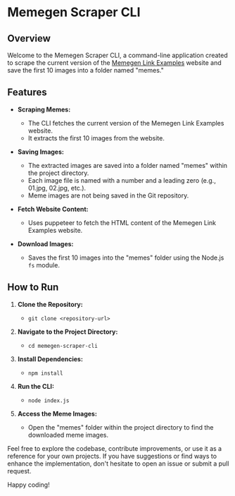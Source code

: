 # Memegen Scraper CLI

## Overview

Welcome to the Memegen Scraper CLI, a command-line application created to scrape the current version of the [Memegen Link Examples](https://memegen-link-examples-upleveled.netlify.app) website and save the first 10 images into a folder named "memes."

## Features

- **Scraping Memes:**
  - The CLI fetches the current version of the Memegen Link Examples website.
  - It extracts the first 10 images from the website.

- **Saving Images:**
  - The extracted images are saved into a folder named "memes" within the project directory.
  - Each image file is named with a number and a leading zero (e.g., 01.jpg, 02.jpg, etc.).
  - Meme images are not being saved in the Git repository.

- **Fetch Website Content:**
   - Uses puppeteer to fetch the HTML content of the Memegen Link Examples website.

- **Download Images:**
   - Saves the first 10 images into the "memes" folder using the Node.js `fs` module.

## How to Run

1. **Clone the Repository:**
   - `git clone <repository-url>`

2. **Navigate to the Project Directory:**
   - `cd memegen-scraper-cli`

3. **Install Dependencies:**
   - `npm install`

4. **Run the CLI:**
   - `node index.js`

5. **Access the Meme Images:**
   - Open the "memes" folder within the project directory to find the downloaded meme images.

Feel free to explore the codebase, contribute improvements, or use it as a reference for your own projects. If you have suggestions or find ways to enhance the implementation, don't hesitate to open an issue or submit a pull request.

Happy coding!
